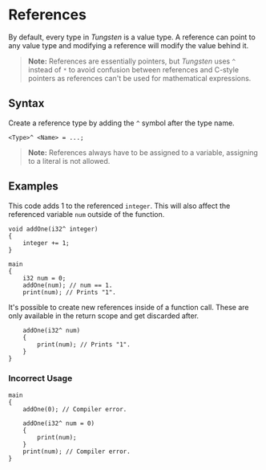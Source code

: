 # References

By default, every type in _Tungsten_ is a value type. A reference can point to any value type and modifying a reference will modify the value behind it.

> **Note:** References are essentially pointers, but _Tungsten_ uses `^` instead of `*` to avoid confusion between references and C-style pointers as references can't be used for mathematical expressions.

## Syntax

Create a reference type by adding the `^` symbol after the type name.

```
<Type>^ <Name> = ...;
```

> **Note:** References always have to be assigned to a variable, assigning to a literal is not allowed.

## Examples

This code adds 1 to the referenced `integer`. This will also affect the referenced variable `num` outside of the function.

```
void addOne(i32^ integer)
{
    integer += 1;
}
```

```
main
{
    i32 num = 0;
    addOne(num); // num == 1.
    print(num); // Prints "1".
```

It's possible to create new references inside of a function call. These are only available in the return scope and get discarded after.

```
    addOne(i32^ num)
    {
        print(num); // Prints "1".
    }
}
```

### Incorrect Usage

```
main
{
    addOne(0); // Compiler error.

    addOne(i32^ num = 0)
    {
        print(num);
    }
    print(num); // Compiler error.
}
```
